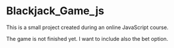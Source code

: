 # Blackjack_Game_js

This is a small project created during an online JavaScript course.

The game is not finished yet. I want to include also the bet option.
